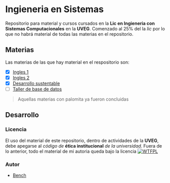 
# Ingieneria en Sistemas

Repositorio para material y cursos cursados en la __Lic en Ingieneria con Sistemas Computacionales__ en la __UVEG__. Comenzado al 25% del la _lic_ por lo que no habrá material de todas las materias en el repositorio.


## Materias

Las materias de las que hay material en el respositorio son:
 - [x] [Ingles 1](./Ingles1/)
 - [x] [Ingles 2](./Ingles2/)
 - [x] [Desarrollo sustentable](./DesarrolloSustentable/)
 - [ ] [Taller de base de datos](./TallerDeBasesDeDatos/)

> Aquellas materias con palomita ya fueron concluidas
## Desarrollo

### Licencia

El uso del material de este repositorio, dentro de actividades de la __UVEG__, debe apegarse al _código de_ __ética institucional__ _de la universidad_. Fuera de lo anterior, todo el material de mi autoria queda bajo la licencia [![WTFPL][logoWTFPL]][licenciaWTFPL]


### Autor
- [Bench][sitioBench]






[//]: <> (///////////////////////////////////////////////////////////////)

[//]: <> (Enlaces de imagenes)
[memeRequerimientos]: https://cdn.memegenerator.es/imagenes/memes/full/28/13/28139681.jpg
[logoWTFPL]: http://www.wtfpl.net/wp-content/uploads/2012/12/wtfpl-badge-2.png

[//]: <> (Enlaces de siios)
[sitioBench]: www.668267.xyz
[licenciaWTFPL]: http://www.wtfpl.net/
